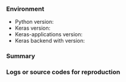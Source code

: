 <!--
Please make sure you've read and understood our contributing guidelines;
https://github.com/keras-team/keras/blob/master/CONTRIBUTING.md

If your issue is an implementation question, please ask your question on [StackOverflow](http://stackoverflow.com/questions/tagged/keras) or [join the Keras Slack channel](https://keras-slack-autojoin.herokuapp.com/) and ask there instead of filing a GitHub issue.

The following is a list of frequently asked questions.

- `AttributeError: 'NoneType' object has no attribute 'image_data_format'`
  - The keras-applications is not a standalone library.
  - You must import with `from keras.applications import model_name` ***not*** `from keras_applications import model_name`
- `ImportError: cannot import name 'ResNeXt50'`
  - The latest releases may not include the latest models.
  - If you want to use the bleeding edge version, you can try `pip install -U git+https://github.com/keras-team/keras git+https://github.com/keras-team/keras-applications`.
- Lack of training configuration
  - The keras-applications is designed for inference only, so don't provide training details such as data augmentation (e.g., rotating, shifting), optimization hyperparameters (e.g., lr, decay), and a release number of ImageNet used for training.
  - For such information, you can check the original repositories shown in the table in README.
-->

### Environment
- Python version:
- Keras version:
- Keras-applications version:
- Keras backend with version:

### Summary

### Logs or source codes for reproduction

